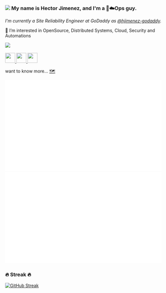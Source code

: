 <!---
h3ct0rjs/h3ct0rjs is a ✨ special ✨ repository because its `README.md` (this file) appears on your GitHub profile.
You can click the Preview link to take a look at your changes.
--->
### ![](https://user-images.githubusercontent.com/18350557/176309783-0785949b-9127-417c-8b55-ab5a4333674e.gif) My name is Hector Jimenez, and I'm a 🥷☁️Ops guy. 
_I'm currently a Site Reliability Engineer at GoDaddy as _[@hjimenez-godaddy](https://github.com/hjimenez-godaddy)_._<br/>


👀 I’m interested in OpenSource, Distributed Systems, Cloud, Security and Automations


<a href="https://www.twitch.tv/h3ct0rjs" target="_blank" rel="noreferrer"><img
src="https://img.shields.io/twitch/status/h3ct0rjs?logo=twitchsx&style=for-the-badge&color=0891b2&labelColor=1c1917&label=TWITCH+STATUS" /></a>

<p align="left"> <a href="https://www.github.com/h3ct0rjs" target="_blank" rel="noreferrer"> <picture> <source media="(prefers-color-scheme: dark)" srcset="https://raw.githubusercontent.com/danielcranney/readme-generator/main/public/icons/socials/github-dark.svg" /> <source media="(prefers-color-scheme: light)" srcset="https://raw.githubusercontent.com/danielcranney/readme-generator/main/public/icons/socials/github.svg" /> <img src="https://raw.githubusercontent.com/danielcranney/readme-generator/main/public/icons/socials/github.svg" width="32" height="32" /> </picture> </a> <a href="https://www.youtube.com/@h3ct0rjs" target="_blank" rel="noreferrer"> <picture> <source media="(prefers-color-scheme: dark)" srcset="https://raw.githubusercontent.com/danielcranney/readme-generator/main/public/icons/socials/youtube-dark.svg" /> <source media="(prefers-color-scheme: light)" srcset="https://raw.githubusercontent.com/danielcranney/readme-generator/main/public/icons/socials/youtube.svg" /> <img src="https://raw.githubusercontent.com/danielcranney/readme-generator/main/public/icons/socials/youtube.svg" width="32" height="32" /> </picture> </a> <a href="https://www.twitch.tv/h3ct0rjs" target="_blank" rel="noreferrer"> <picture> <source media="(prefers-color-scheme: dark)" srcset="https://raw.githubusercontent.com/danielcranney/readme-generator/main/public/icons/socials/twitch-dark.svg" /> <source media="(prefers-color-scheme: light)" srcset="https://raw.githubusercontent.com/danielcranney/readme-generator/main/public/icons/socials/twitch.svg" /> <img src="https://raw.githubusercontent.com/danielcranney/readme-generator/main/public/icons/socials/twitch.svg" width="32" height="32" /> </picture> </a></p>

want to know more... [🗺️](https://devops.com.co/about/)

![](https://raw.githubusercontent.com/h3ct0rjs/github-stats/master/generated/overview.svg#gh-dark-mode-only) 
![](https://raw.githubusercontent.com/h3ct0rjs/github-stats/master/generated/overview.svg#gh-light-mode-only)

### 🔥 Streak 🔥

[![GitHub Streak](https://github-readme-streak-stats.herokuapp.com?user=h3ct0rjs&theme=github-dark-blue&mode=weekly)](https://git.io/streak-stats)
<!---
hectorjimenezs/hectorjimenezs is a ✨ special ✨ repository because its `README.md` (this file) appears on your GitHub profile.
You can click the Preview link to take a look at your changes.
--->
